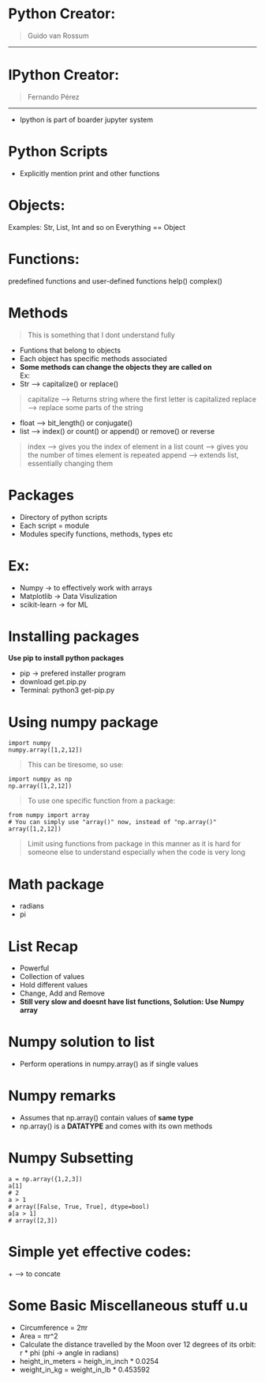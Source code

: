 # Python Creator:
>Guido van Rossum
***
# IPython Creator:
>Fernando Pérez
***
* Ipython is part of boarder jupyter system

# Python Scripts
* Explicitly mention print and other functions

# Objects:
Examples: Str, List, Int and so on
Everything == Object

# Functions:
predefined functions and user-defined functions
help()
complex()

# Methods
> This is something that I dont understand fully
* Funtions that belong to objects
* Each object has specific methods associated
* **Some methods can change the objects they are called on**\
Ex: 
* Str --> capitalize() or replace()
> capitalize --> Returns string where the first letter is capitalized
> replace --> replace some parts of the string
* float --> bit_length() or conjugate()
* list --> index() or count() or append() or remove() or reverse
> index --> gives you the index of element in a list
> count --> gives you the number of times element is repeated
> append --> extends list, essentially changing them

# Packages
* Directory of python scripts
* Each script = module
* Modules specify functions, methods, types etc
# Ex:
* Numpy -> to effectively work with arrays
* Matplotlib -> Data Visulization
* scikit-learn -> for ML
# Installing packages
**Use pip to install python packages**
* pip -> prefered installer program
* download get.pip.py
* Terminal: python3 get-pip.py
# Using numpy package
``` 
import numpy
numpy.array([1,2,12])
```
> This can be tiresome, so use:
```
import numpy as np
np.array([1,2,12])
```
> To use one specific function from a package:
```
from numpy import array
# You can simply use "array()" now, instead of "np.array()"
array([1,2,12])
```
> Limit using functions from package in this manner as it is hard for someone else to understand especially when the code is very long

# Math package
* radians
* pi

# List Recap
* Powerful
* Collection of values
* Hold different values
* Change, Add and Remove
* **Still very slow and doesnt have list functions, Solution: Use Numpy array**

# Numpy solution to list
* Perform operations in numpy.array() as if single values
# Numpy remarks
* Assumes that np.array() contain values of **same type**
* np.array() is a **DATATYPE** and comes with its own methods
# Numpy Subsetting
```
a = np.array({1,2,3])
a[1]
# 2
a > 1
# array([False, True, True], dtype=bool)
a[a > 1]
# array([2,3])
```
# Simple yet effective codes:
\+ --> to concate

# Some Basic Miscellaneous stuff u.u
* Circumference = 2πr
* Area = πr^2
* Calculate the distance travelled by the Moon over 12 degrees of its orbit: r * phi (phi -> angle in radians)
* height_in_meters = heigh_in_inch * 0.0254
* weight_in_kg = weight_in_lb * 0.453592



